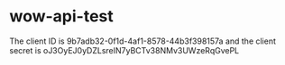 # wow-api-test

The client ID is 9b7adb32-0f1d-4af1-8578-44b3f398157a and the client secret is oJ3OyEJ0yDZLsreIN7yBCTv38NMv3UWzeRqGvePL
